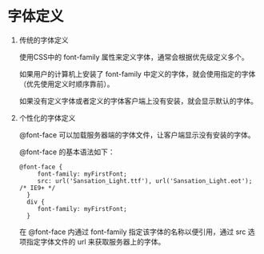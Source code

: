 # 字体定义

1. 传统的字体定义

   使用CSS中的 font-family 属性来定义字体，通常会根据优先级定义多个。
   
   如果用户的计算机上安装了 font-family 中定义的字体，就会使用指定的字体（优先使用定义时顺序靠前）。
   
   如果没有定义字体或者定义的字体客户端上没有安装，就会显示默认的字体。
   
2. 个性化的字体定义

   @font-face 可以加载服务器端的字体文件，让客户端显示没有安装的字体。
   
   @font-face 的基本语法如下：
   ```
   @font-face {
		font-family: myFirstFont;
		src: url('Sansation_Light.ttf'), url('Sansation_Light.eot'); /* IE9+ */
	 }
	 div {
		font-family: myFirstFont;
	 }
   ```
   在 @font-face 内通过 font-family 指定该字体的名称以便引用，通过 src 选项指定字体文件的 url 来获取服务器上的字体。
   
